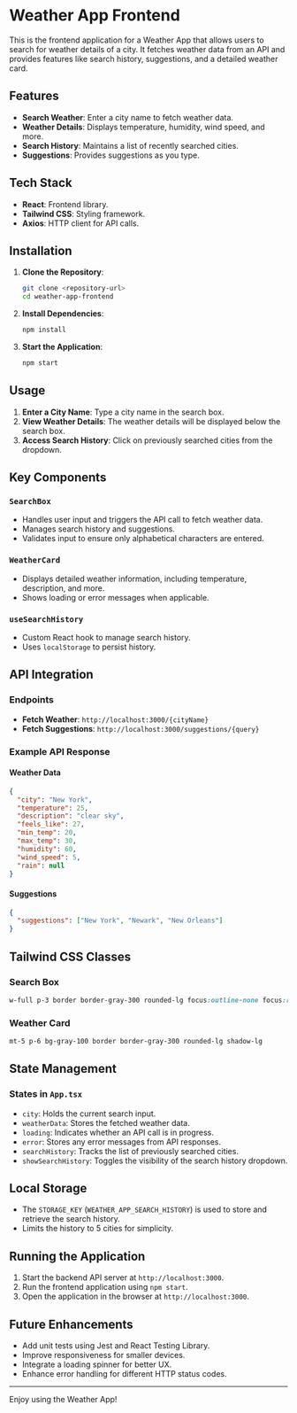 # Weather App Frontend

This is the frontend application for a Weather App that allows users to search for weather details of a city. It fetches weather data from an API and provides features like search history, suggestions, and a detailed weather card.

## Features

- **Search Weather**: Enter a city name to fetch weather data.
- **Weather Details**: Displays temperature, humidity, wind speed, and more.
- **Search History**: Maintains a list of recently searched cities.
- **Suggestions**: Provides suggestions as you type.

## Tech Stack

- **React**: Frontend library.
- **Tailwind CSS**: Styling framework.
- **Axios**: HTTP client for API calls.

## Installation

1. **Clone the Repository**:
   ```bash
   git clone <repository-url>
   cd weather-app-frontend
   ```

2. **Install Dependencies**:
   ```bash
   npm install
   ```

3. **Start the Application**:
   ```bash
   npm start
   ```

## Usage

1. **Enter a City Name**: Type a city name in the search box.
2. **View Weather Details**: The weather details will be displayed below the search box.
3. **Access Search History**: Click on previously searched cities from the dropdown.

## Key Components

### `SearchBox`
- Handles user input and triggers the API call to fetch weather data.
- Manages search history and suggestions.
- Validates input to ensure only alphabetical characters are entered.

### `WeatherCard`
- Displays detailed weather information, including temperature, description, and more.
- Shows loading or error messages when applicable.

### `useSearchHistory`
- Custom React hook to manage search history.
- Uses `localStorage` to persist history.

## API Integration

### Endpoints
- **Fetch Weather**: `http://localhost:3000/{cityName}`
- **Fetch Suggestions**: `http://localhost:3000/suggestions/{query}`

### Example API Response
#### Weather Data
```json
{
  "city": "New York",
  "temperature": 25,
  "description": "clear sky",
  "feels_like": 27,
  "min_temp": 20,
  "max_temp": 30,
  "humidity": 60,
  "wind_speed": 5,
  "rain": null
}
```

#### Suggestions
```json
{
  "suggestions": ["New York", "Newark", "New Orleans"]
}
```

## Tailwind CSS Classes

### Search Box
```css
w-full p-3 border border-gray-300 rounded-lg focus:outline-none focus:ring-2 focus:ring-blue-300
```

### Weather Card
```css
mt-5 p-6 bg-gray-100 border border-gray-300 rounded-lg shadow-lg
```

## State Management

### States in `App.tsx`
- `city`: Holds the current search input.
- `weatherData`: Stores the fetched weather data.
- `loading`: Indicates whether an API call is in progress.
- `error`: Stores any error messages from API responses.
- `searchHistory`: Tracks the list of previously searched cities.
- `showSearchHistory`: Toggles the visibility of the search history dropdown.

## Local Storage
- The `STORAGE_KEY` (`WEATHER_APP_SEARCH_HISTORY`) is used to store and retrieve the search history.
- Limits the history to 5 cities for simplicity.

## Running the Application
1. Start the backend API server at `http://localhost:3000`.
2. Run the frontend application using `npm start`.
3. Open the application in the browser at `http://localhost:3000`.

## Future Enhancements

- Add unit tests using Jest and React Testing Library.
- Improve responsiveness for smaller devices.
- Integrate a loading spinner for better UX.
- Enhance error handling for different HTTP status codes.

---

Enjoy using the Weather App!

